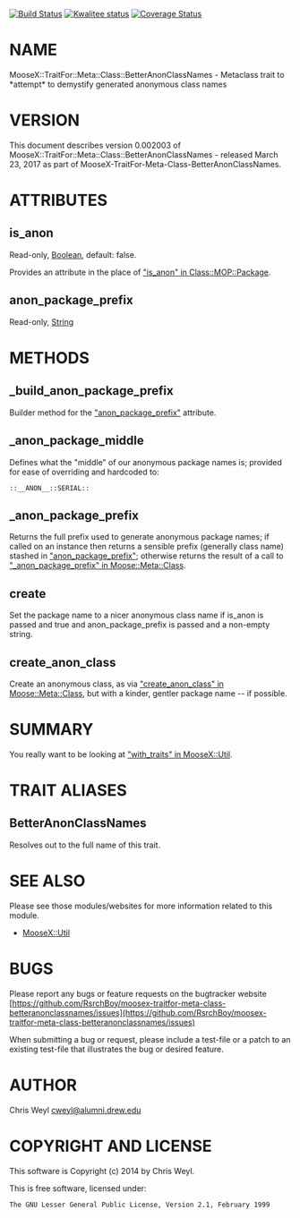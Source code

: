 [![Build Status](https://travis-ci.org/RsrchBoy/moosex-traitfor-meta-class-betteranonclassnames.svg?branch=master)](https://travis-ci.org/RsrchBoy/moosex-traitfor-meta-class-betteranonclassnames)
[![Kwalitee status](http://cpants.cpanauthors.org/dist/MooseX-TraitFor-Meta-Class-BetterAnonClassNames.png)](http://cpants.charsbar.org/dist/overview/MooseX-TraitFor-Meta-Class-BetterAnonClassNames)
[![Coverage Status](https://coveralls.io/repos/RsrchBoy/moosex-traitfor-meta-class-betteranonclassnames/badge.svg?branch=master)](https://coveralls.io/r/RsrchBoy/moosex-traitfor-meta-class-betteranonclassnames?branch=master)

# NAME

MooseX::TraitFor::Meta::Class::BetterAnonClassNames - Metaclass trait to \*attempt\* to demystify generated anonymous class names

# VERSION

This document describes version 0.002003 of MooseX::TraitFor::Meta::Class::BetterAnonClassNames - released March 23, 2017 as part of MooseX-TraitFor-Meta-Class-BetterAnonClassNames.

# ATTRIBUTES

## is\_anon

Read-only, [Boolean](https://metacpan.org/pod/Moose::Util::TypeConstraints#Default-Type-Constraints),
default: false.

Provides an attribute in the place of ["is\_anon" in Class::MOP::Package](https://metacpan.org/pod/Class::MOP::Package#is_anon).

## anon\_package\_prefix

Read-only, [String](https://metacpan.org/pod/Moose::Util::TypeConstraints#Default-Type-Constraints)

# METHODS

## \_build\_anon\_package\_prefix

Builder method for the ["anon\_package\_prefix"](#anon_package_prefix) attribute.

## \_anon\_package\_middle

Defines what the "middle" of our anonymous package names is; provided for ease
of overriding and hardcoded to:

    ::__ANON__::SERIAL::

## \_anon\_package\_prefix

Returns the full prefix used to generate anonymous package names; if called
on an instance then returns a sensible prefix (generally class name)
stashed in ["anon\_package\_prefix"](#anon_package_prefix); otherwise returns the result of a call
to ["\_anon\_package\_prefix" in Moose::Meta::Class](https://metacpan.org/pod/Moose::Meta::Class#anon_package_prefix).

## create

Set the package name to a nicer anonymous class name if is\_anon is passed
and true and anon\_package\_prefix is passed and a non-empty string.

## create\_anon\_class

Create an anonymous class, as via ["create\_anon\_class" in Moose::Meta::Class](https://metacpan.org/pod/Moose::Meta::Class#create_anon_class),
but with a kinder, gentler package name -- if possible.

# SUMMARY

You really want to be looking at ["with\_traits" in MooseX::Util](https://metacpan.org/pod/MooseX::Util#with_traits).

# TRAIT ALIASES

## BetterAnonClassNames

Resolves out to the full name of this trait.

# SEE ALSO

Please see those modules/websites for more information related to this module.

- [MooseX::Util](https://metacpan.org/pod/MooseX::Util)

# BUGS

Please report any bugs or feature requests on the bugtracker website
[https://github.com/RsrchBoy/moosex-traitfor-meta-class-betteranonclassnames/issues](https://github.com/RsrchBoy/moosex-traitfor-meta-class-betteranonclassnames/issues)

When submitting a bug or request, please include a test-file or a
patch to an existing test-file that illustrates the bug or desired
feature.

# AUTHOR

Chris Weyl <cweyl@alumni.drew.edu>

# COPYRIGHT AND LICENSE

This software is Copyright (c) 2014 by Chris Weyl.

This is free software, licensed under:

    The GNU Lesser General Public License, Version 2.1, February 1999
